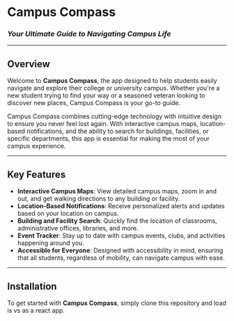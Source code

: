 # **Campus Compass**  
### _Your Ultimate Guide to Navigating Campus Life_

---

## Overview

Welcome to **Campus Compass**, the app designed to help students easily navigate and explore their college or university campus. Whether you're a new student trying to find your way or a seasoned veteran looking to discover new places, Campus Compass is your go-to guide.

Campus Compass combines cutting-edge technology with intuitive design to ensure you never feel lost again. With interactive campus maps, location-based notifications, and the ability to search for buildings, facilities, or specific departments, this app is essential for making the most of your campus experience.

---

## Key Features

- **Interactive Campus Maps**: View detailed campus maps, zoom in and out, and get walking directions to any building or facility.
- **Location-Based Notifications**: Receive personalized alerts and updates based on your location on campus.
- **Building and Facility Search**: Quickly find the location of classrooms, administrative offices, libraries, and more.
- **Event Tracker**: Stay up to date with campus events, clubs, and activities happening around you.
- **Accessible for Everyone**: Designed with accessibility in mind, ensuring that all students, regardless of mobility, can navigate campus with ease.

---

## Installation

To get started with **Campus Compass**, simply clone this repository and load is vs as a react app.